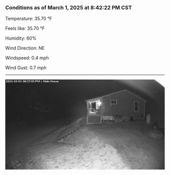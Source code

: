 ### Conditions as of March 1, 2025 at 8:42:22 PM CST 

Temperature: 35.70 &deg;F

Feels like: 35.70 &deg;F

Humidity: 60%

Wind Direction: NE

Windspeed: 0.4 mph

Wind Gust: 0.7 mph

---

<img src="./images/latest.jpeg"/>

